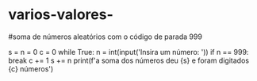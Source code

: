 # varios-valores-
#soma de números aleatórios com o código de parada 999

s = n = 0
c = 0
while True:
    n = int(input('Insira um número: '))
    if n == 999:
        break
    c += 1
    s += n
print(f'a soma dos números deu {s} e foram digitados {c} números')
    
